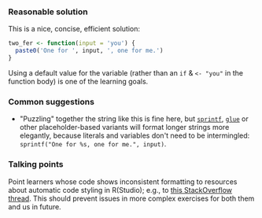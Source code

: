 ### Reasonable solution

This is a nice, concise, efficient solution:

```r
two_fer <- function(input = 'you') {
  paste0('One for ', input, ', one for me.')
}
```

Using a default value for the variable (rather than an `if` & `<- "you"` in the function body) is one of the learning goals.

### Common suggestions

- "Puzzling" together the string like this is fine here, but [`sprintf`](https://trinkerrstuff.wordpress.com/2013/09/15/paste-paste0-and-sprintf-2/), [`glue`](https://glue.tidyverse.org/) or other placeholder-based variants will format longer strings more elegantly, because literals and variables don't need to be intermingled: `sprintf("One for %s, one for me.", input)`.

### Talking points

Point learners whose code shows inconsistent formatting to resources about automatic code styling in R(Studio); e.g., to [this StackOverflow thread](https://stackoverflow.com/a/46012908/4341322). This should prevent issues in more complex exercises for both them and us in future.

